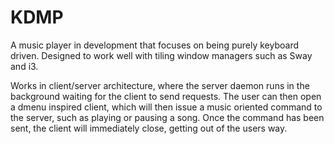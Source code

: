 # KDMP

A music player in development that focuses on being purely keyboard driven. Designed to work well with tiling window managers such as Sway and i3.

Works in client/server architecture, where the server daemon runs in the background waiting for the client to send requests. The user can then open a dmenu inspired client, which will then issue a music oriented command to the server, such as playing or pausing a song. Once the command has been sent, the client will immediately close, getting out of the users way.
